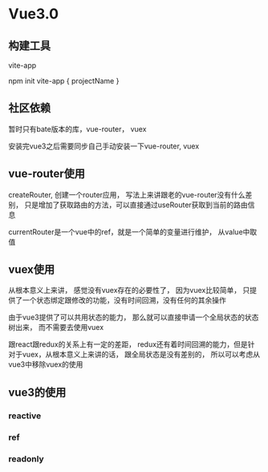 # Vue3.0

## 构建工具

vite-app

npm init vite-app { projectName }

## 社区依赖

暂时只有bate版本的库，vue-router， vuex

安装完vue3之后需要同步自己手动安装一下vue-router, vuex

## vue-router使用

createRouter, 创建一个router应用， 写法上来讲跟老的vue-router没有什么差别， 只是增加了获取路由的方法，可以直接通过useRouter获取到当前的路由信息

currentRouter是一个vue中的ref，就是一个简单的变量进行维护， 从value中取值

## vuex使用

从根本意义上来讲， 感觉没有vuex存在的必要性了， 因为vuex比较简单， 只提供了一个状态绑定跟修改的功能，没有时间回溯，没有任何的其余操作

由于vue3提供了可以共用状态的能力， 那么就可以直接申请一个全局状态的状态树出来， 而不需要去使用vuex

跟react跟redux的关系上有一定的差距， redux还有着时间回溯的能力，但是针对于vuex，从根本意义上来讲的话， 跟全局状态是没有差别的， 所以可以考虑从vue3中移除vuex的使用

## vue3的使用

### reactive

### ref

### readonly

### 